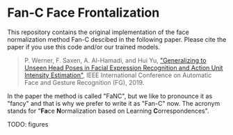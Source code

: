 # Fan-C Face Frontalization

This repository contains the original implementation of the face normalization method Fan-C descibed in the following paper.
Please cite the paper if you use this code and/or our trained models.

> P. Werner, F. Saxen, A. Al-Hamadi, and Hui Yu, ["Generalizing to Unseen Head Poses in Facial Expression Recognition and Action Unit Intensity Estimation"](https://www.researchgate.net/publication/332979114), IEEE International Conference on Automatic Face and Gesture Recognition (FG), 2019.

In the paper the method is called "FaNC", but we like to pronounce it as "fancy" and that is why we prefer to write it as "Fan-C" now.
The acronym stands for "**Fa**ce **N**ormalization based on Learning **C**orrespondences".

TODO: figures
